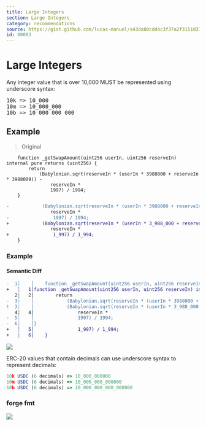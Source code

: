 ```yaml
---
title: Large Integers
section: Large Integers
category: recommendations
source: https://gist.github.com/lucas-manuel/a43da80cdd4c3f37a2f3151d3774b8e0#large-integers
id: 00003
---
```


# Large Integers
Any integer value that is over 10,000 MUST be represented using underscore syntax:

<pre>
10k => 10_000
10m => 10_000_000
10b => 10_000_000_000
</pre>

## Example

> Original

```solidity
    function _getSwapAmount(uint256 userIn, uint256 reserveIn) internal pure returns (uint256) {
        return
            (Babylonian.sqrt(reserveIn * (userIn * 3988000 + reserveIn * 3988009)) -
                reserveIn *
                1997) / 1994;
    }
```


```diff
-            (Babylonian.sqrt(reserveIn * (userIn * 3988000 + reserveIn * 3988009)) -
                reserveIn *
-                1997) / 1994;
+            (Babylonian.sqrt(reserveIn * (userIn * 3_988_000 + reserveIn * 3_988_009)) -
                reserveIn *
+                1_997) / 1_994;
    }
```

### Example

#### Semantic Diff

```diff
-  1┊    │    function _getSwapAmount(uint256 userIn, uint256 reserveIn) internal pure returns (uint256) {
+   ┊   1│function _getSwapAmount(uint256 userIn, uint256 reserveIn) internal pure returns (uint256) {
   2┊   2│        return
-  3┊    │            (Babylonian.sqrt(reserveIn * (userIn * 3988000 + reserveIn * 3988009)) -
!  3┊    │            (Babylonian.sqrt(reserveIn * (userIn * 3_988_000 + reserveIn * 3_988_009)) -
   4┊   4│                reserveIn *
-  5┊    │                1997) / 1994;
-  6┊    │}
+   ┊   5│                1_997) / 1_994;
+   ┊   6│    }
```

![](https://d.pr/i/hYlz6u.jpeg)

ERC-20 values that contain decimals can use underscore syntax to represent decimals:

```javascript
10k USDC (6 decimals) => 10_000_000000
10m USDC (6 decimals) => 10_000_000_000000
10b USDC (6 decimals) => 10_000_000_000_000000
```


### forge fmt

![](https://d.pr/i/fFTgLl.jpeg)
